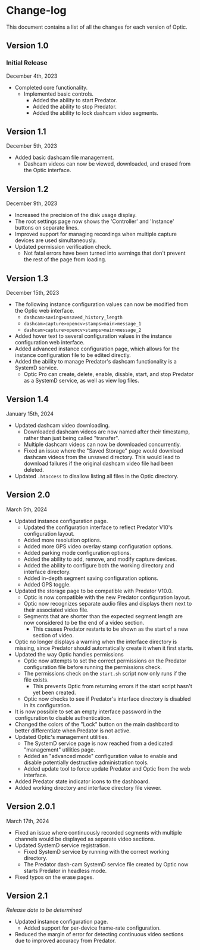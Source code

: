 # Change-log

This document contains a list of all the changes for each version of Optic.


## Version 1.0 

### Initial Release

December 4th, 2023

- Completed core functionality.
    - Implemented basic controls.
        - Added the ability to start Predator.
        - Added the ability to stop Predator.
        - Added the ability to lock dashcam video segments.


## Version 1.1

December 5th, 2023

- Added basic dashcam file management.
    - Dashcam videos can now be viewed, downloaded, and erased from the Optic interface.


## Version 1.2

December 9th, 2023

- Increased the precision of the disk usage display.
- The root settings page now shows the 'Controller' and 'Instance' buttons on separate lines.
- Improved support for managing recordings when multiple capture devices are used simultaneously.
- Updated permission verification check.
    - Not fatal errors have been turned into warnings that don't prevent the rest of the page from loading.


## Version 1.3

December 15th, 2023

- The following instance configuration values can now be modified from the Optic web interface.
    - `dashcam>saving>unsaved_history_length`
    - `dashcam>capture>opencv>stamps>main>message_1`
    - `dashcam>capture>opencv>stamps>main>message_2`
- Added hover text to several configuration values in the instance configuration web interface.
- Added advanced instance configuration page, which allows for the instance configuration file to be edited directly.
- Added the ability to manage Predator's dashcam functionality is a SystemD service.
    - Optic Pro can create, delete, enable, disable, start, and stop Predator as a SystemD service, as well as view log files.


## Version 1.4

January 15th, 2024

- Updated dashcam video downloading.
    - Downloaded dashcam videos are now named after their timestamp, rather than just being called "transfer".
    - Multiple dashcam videos can now be downloaded concurrently.
    - Fixed an issue where the "Saved Storage" page would download dashcam videos from the unsaved directory. This would lead to download failures if the original dashcam video file had been deleted.
- Updated `.htaccess` to disallow listing all files in the Optic directory.


## Version 2.0

March 5th, 2024

- Updated instance configuration page.
    - Updated the configuration interface to reflect Predator V10's configuration layout.
    - Added more resolution options.
    - Added more GPS video overlay stamp configuration options.
    - Added parking mode configuration options.
    - Added the ability to add, remove, and modify capture devices.
    - Added the ability to configure both the working directory and interface directory.
    - Added in-depth segment saving configuration options.
    - Added GPS toggle.
- Updated the storage page to be compatible with Predator V10.0.
    - Optic is now compatible with the new Predator configuration layout.
    - Optic now recognizes separate audio files and displays them next to their associated video file.
    - Segments that are shorter than the expected segment length are now considered to be the end of a video section.
        - This causes Predator restarts to be shown as the start of a new section of video.
- Optic no longer displays a warning when the interface directory is missing, since Predator should automatically create it when it first starts.
- Updated the way Optic handles permissions
    - Optic now attempts to set the correct permissions on the Predator configuration file before running the permissions check.
    - The permissions check on the `start.sh` script now only runs if the file exists.
        - This prevents Optic from returning errors if the start script hasn't yet been created.
    - Optic now checks to see if Predator's interface directory is disabled in its configuration.
- It is now possible to set an empty interface password in the configuration to disable authentication.
- Changed the colors of the "Lock" button on the main dashboard to better differentiate when Predator is not active.
- Updated Optic's management utilities.
    - The SystemD service page is now reached from a dedicated "management" utilities page.
    - Added an "advanced mode" configuration value to enable and disable potentially destructive administration tools.
    - Added update tool to force update Predator and Optic from the web interface.
- Added Predator state indicator icons to the dashboard.
- Added working directory and interface directory file viewer.


## Version 2.0.1

March 17th, 2024

- Fixed an issue where continuously recorded segments with multiple channels would be displayed as separate video sections.
- Updated SystemD service registration.
    - Fixed SystemD service by running with the correct working directory.
    - The Predator dash-cam SystemD service file created by Optic now starts Predator in headless mode.
- Fixed typos on the erase pages.


## Version 2.1

*Release date to be determined*

- Updated instance configuration page.
    - Added support for per-device frame-rate configuration.
- Reduced the margin of error for detecting continuous video sections due to improved accuracy from Predator.
